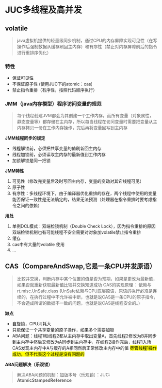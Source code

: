 # JUC多线程及高并发

## volatile

> java虚拟机提供的轻量级同步机制，通过CPU的内存屏障实现可见性（在写操作后强制数据从缓存刷回主内存）和有序性（禁止对内存屏障前后的指令进行重排序优化）

### 特性
- 保证可见性
- 不保证原子性 (使用JUC下的atomic：cas)
- 禁止指令重排（有序性，按照代码顺序执行）

### JMM（java内存模型）程序访问变量的规范
> 每个线程创建JVM都会为其创建一个工作内存，而所有变量（对象属性，静态变量等）都存储在主内存，所以每当线程在访问变量时需要把变量从主内存拷贝一份在工作内存操作，完后再将变量回写到主内存

**JMM线程同步的规定**
  - 线程解锁前，必须把共享变量的值刷新回主内存
  - 线程加锁前，必须读取主内存的最新值到工作内存
  - 加锁解锁是同一把锁

**JMM特性**

1. 可见性（修改完变量后及时写回主内存，变量的变动对其它线程可见）
2. 原子性
3. 有序性：多线程环境下，由于编译器优化重排的存在，两个线程中使用的变量能否保证一致性是无法确定的，结果无法预测（处理器在指令重排时要考虑指令之间的依赖）

**用处**
1. 单例DCL模式：双端检锁机制（Double Check Lock），因为指令重排的原因双端检锁机制也有可能线程不安全需要对对象加volatile禁止指令重排
2. 缓存
3. cas中有大量的volatile 使用
4. ...

## CAS（CompareAndSwap,它是一条CPU并发原语）

> 比较并交换，判断内存中某个位置的值是否为预期，如果是更改为最新值，如果否就重新获取最新值比较并交换知道成功
> CAS的实现原理： 依赖与rt.misc.UnSafe.class (UnSafe依赖与CPU底层原语，原语的执行必须是连续的，在执行过程中不允许被中断，也就是说CAS是一条CPU的原子指令，不会造成所谓的数据不一致的问题，也就是说CAS是线程安全的。)

**缺点**

- 自旋锁，CPU消耗大
- 只能保证一个共享变量的原子操作，如果多个需要加锁
- ABA问题：线程1和线程2都从主内存中取出变量A，首先线程2修改为B并同步到主内存中然后又修改为A同步到主内存中，在线程2操作完后，线程1入场CAS发现主内存中A与缓存的A相同然后正常修改主内存中的值 <mark>尽管线程1操作成功，但不代表这个过程是没有问题的</mark>

**ABA问题解决（乐观锁）**

> 解决ABA问题的机制：加版本号（乐观锁）：JUC: **AtomicStampedReference**



